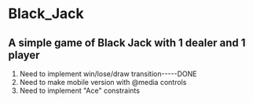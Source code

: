 # Black_Jack
## A simple game of Black Jack with 1 dealer and 1 player 
1. Need to implement win/lose/draw transition-----DONE
2. Need to make mobile version with @media controls
3. Need to implement "Ace" constraints